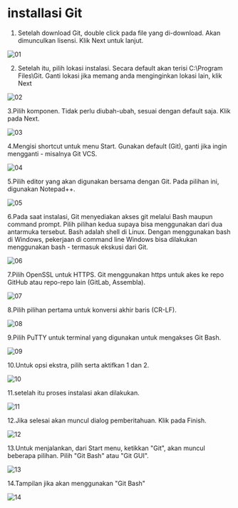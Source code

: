 # installasi Git
1. Setelah download Git, double click pada file yang di-download. Akan dimunculkan lisensi. Klik Next untuk lanjut.

![01](minggu-01/screenCloud/1.png)

2. Setelah itu, pilih lokasi instalasi. Secara default akan terisi C:\Program Files\Git. Ganti lokasi jika memang anda menginginkan lokasi lain, klik Next

![02](minggu-01/screenCloud/2.png)

3.Pilih komponen. Tidak perlu diubah-ubah, sesuai dengan default saja. Klik pada Next.

![03](minggu-01/screenCloud/3.png)

4.Mengisi shortcut untuk menu Start. Gunakan default (Git), ganti jika ingin mengganti - misalnya Git VCS.

![04](minggu-01/screenCloud/4.png)

5.Pilih editor yang akan digunakan bersama dengan Git. Pada pilihan ini, digunakan Notepad++.

![05](minggu-01/screenCloud/5.png)

6.Pada saat instalasi, Git menyediakan akses git melalui Bash maupun command prompt. Pilih pilihan kedua supaya bisa menggunakan dari dua antarmuka tersebut. 
Bash adalah shell di Linux. Dengan menggunakan bash di Windows, pekerjaan di command line Windows bisa dilakukan menggunakan bash - termasuk ekskusi dari Git.

![06](minggu-01/screenCloud/6.png)

7.Pilih OpenSSL untuk HTTPS. Git menggunakan https untuk akes ke repo GitHub atau repo-repo lain (GitLab, Assembla).

![07](minggu-01/screenCloud/7.png)

8.Pilih pilihan pertama untuk konversi akhir baris (CR-LF).

![08](minggu-01/screenCloud/8.png)

9.Pilih PuTTY untuk terminal yang digunakan untuk mengakses Git Bash.

![09](minggu-01/screenCloud/9.png)

10.Untuk opsi ekstra, pilih serta aktifkan 1 dan 2.

![10](minggu-01/screenCloud/10.png)

11.setelah itu proses instalasi akan dilakukan.

![11](minggu-01/screenCloud/11.png)

12.Jika selesai akan muncul dialog pemberitahuan. Klik pada Finish.

![12](minggu-01/screenCloud/12.png)

13.Untuk menjalankan, dari Start menu, ketikkan "Git", akan muncul beberapa pilihan. Pilih "Git Bash" atau "Git GUI".

![13](minggu-01/screenCloud/13.png)

14.Tampilan jika akan menggunakan "Git Bash"

![14](minggu-01/screenCloud/14.png)
